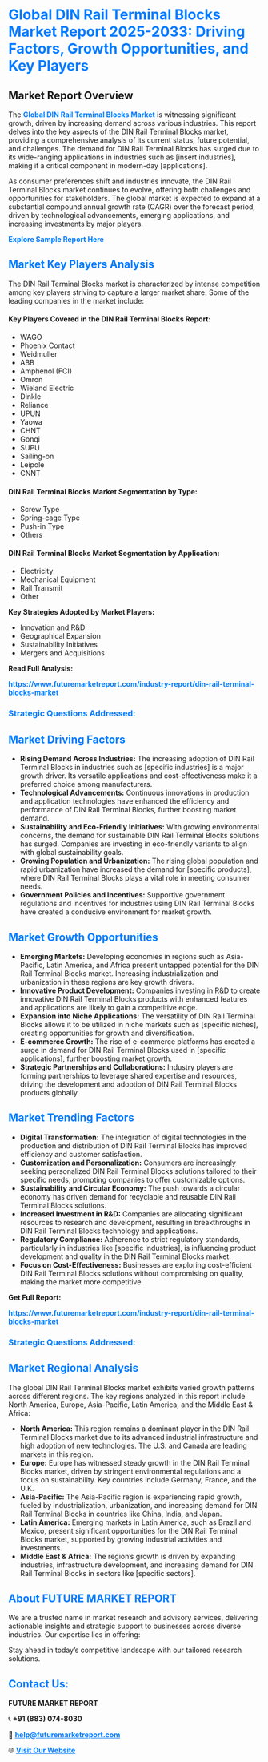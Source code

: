 <h1 style="color: #007BFF;">Global DIN Rail Terminal Blocks Market Report 2025-2033: Driving Factors, Growth Opportunities, and Key Players</h1>

<section id="overview">
<h2>Market Report Overview</h2>
<p>The <a href="https://www.futuremarketreport.com/industry-report/din-rail-terminal-blocks-market" style="color: #007BFF; text-decoration: none;"><strong>Global DIN Rail Terminal Blocks Market</strong></a> is witnessing significant growth, driven by increasing demand across various industries. This report delves into the key aspects of the DIN Rail Terminal Blocks market, providing a comprehensive analysis of its current status, future potential, and challenges. The demand for DIN Rail Terminal Blocks has surged due to its wide-ranging applications in industries such as [insert industries], making it a critical component in modern-day [applications].</p>
<p>As consumer preferences shift and industries innovate, the DIN Rail Terminal Blocks market continues to evolve, offering both challenges and opportunities for stakeholders. The global market is expected to expand at a substantial compound annual growth rate (CAGR) over the forecast period, driven by technological advancements, emerging applications, and increasing investments by major players.</p>
</section>

<section id="overview">
<p><a href="https://www.futuremarketreport.com/request-sample/reportId=55191" style="color: #007BFF; text-decoration: none;"><strong>Explore Sample Report Here</strong></a></p>
</section>

<section id="key-players">
<h2 style="color: #007BFF;">Market Key Players Analysis</h2>
<p>The DIN Rail Terminal Blocks market is characterized by intense competition among key players striving to capture a larger market share. Some of the leading companies in the market include:</p>
<h4>Key Players Covered in the DIN Rail Terminal Blocks Report:</h4>
<ul><li>WAGO</li><li>Phoenix Contact</li><li>Weidmuller</li><li>ABB</li><li>Amphenol (FCI)</li><li>Omron</li><li>Wieland Electric</li><li>Dinkle</li><li>Reliance</li><li>UPUN</li><li>Yaowa</li><li>CHNT</li><li>Gonqi</li><li>SUPU</li><li>Sailing-on</li><li>Leipole</li><li>CNNT</li></ul>
<h4>DIN Rail Terminal Blocks Market Segmentation by Type:</h4>
<ul><li>Screw Type</li><li>Spring-cage Type</li><li>Push-in Type</li><li>Others</li></ul>

<h4>DIN Rail Terminal Blocks Market Segmentation by Application:</h4>
<ul><li>Electricity</li><li>Mechanical Equipment</li><li>Rail Transmit</li><li>Other</li></ul>
<p><strong>Key Strategies Adopted by Market Players:</strong></p>
<ul>
<li>Innovation and R&D</li>
<li>Geographical Expansion</li>
<li>Sustainability Initiatives</li>
<li>Mergers and Acquisitions</li>
</ul>
</section>

<section>
<p><strong>Read Full Analysis: </strong></p><a href="https://www.futuremarketreport.com/industry-report/din-rail-terminal-blocks-market" style="color: #007BFF; text-decoration: none;"><strong>https://www.futuremarketreport.com/industry-report/din-rail-terminal-blocks-market</strong></a>
<h3 style="color: #007BFF;">Strategic Questions Addressed:</h3>
</section>

<section id="driving-factors">
<h2 style="color: #007BFF;">Market Driving Factors</h2>
<ul>
<li><strong>Rising Demand Across Industries:</strong> The increasing adoption of DIN Rail Terminal Blocks in industries such as [specific industries] is a major growth driver. Its versatile applications and cost-effectiveness make it a preferred choice among manufacturers.</li>
<li><strong>Technological Advancements:</strong> Continuous innovations in production and application technologies have enhanced the efficiency and performance of DIN Rail Terminal Blocks, further boosting market demand.</li>
<li><strong>Sustainability and Eco-Friendly Initiatives:</strong> With growing environmental concerns, the demand for sustainable DIN Rail Terminal Blocks solutions has surged. Companies are investing in eco-friendly variants to align with global sustainability goals.</li>
<li><strong>Growing Population and Urbanization:</strong> The rising global population and rapid urbanization have increased the demand for [specific products], where DIN Rail Terminal Blocks plays a vital role in meeting consumer needs.</li>
<li><strong>Government Policies and Incentives:</strong> Supportive government regulations and incentives for industries using DIN Rail Terminal Blocks have created a conducive environment for market growth.</li>
</ul>
</section>

<section id="growth-opportunities">
<h2 style="color: #007BFF;">Market Growth Opportunities</h2>
<ul>
<li><strong>Emerging Markets:</strong> Developing economies in regions such as Asia-Pacific, Latin America, and Africa present untapped potential for the DIN Rail Terminal Blocks market. Increasing industrialization and urbanization in these regions are key growth drivers.</li>
<li><strong>Innovative Product Development:</strong> Companies investing in R&D to create innovative DIN Rail Terminal Blocks products with enhanced features and applications are likely to gain a competitive edge.</li>
<li><strong>Expansion into Niche Applications:</strong> The versatility of DIN Rail Terminal Blocks allows it to be utilized in niche markets such as [specific niches], creating opportunities for growth and diversification.</li>
<li><strong>E-commerce Growth:</strong> The rise of e-commerce platforms has created a surge in demand for DIN Rail Terminal Blocks used in [specific applications], further boosting market growth.</li>
<li><strong>Strategic Partnerships and Collaborations:</strong> Industry players are forming partnerships to leverage shared expertise and resources, driving the development and adoption of DIN Rail Terminal Blocks products globally.</li>
</ul>
</section>

<section id="trending-factors">
<h2 style="color: #007BFF;">Market Trending Factors</h2>
<ul>
<li><strong>Digital Transformation:</strong> The integration of digital technologies in the production and distribution of DIN Rail Terminal Blocks has improved efficiency and customer satisfaction.</li>
<li><strong>Customization and Personalization:</strong> Consumers are increasingly seeking personalized DIN Rail Terminal Blocks solutions tailored to their specific needs, prompting companies to offer customizable options.</li>
<li><strong>Sustainability and Circular Economy:</strong> The push towards a circular economy has driven demand for recyclable and reusable DIN Rail Terminal Blocks solutions.</li>
<li><strong>Increased Investment in R&D:</strong> Companies are allocating significant resources to research and development, resulting in breakthroughs in DIN Rail Terminal Blocks technology and applications.</li>
<li><strong>Regulatory Compliance:</strong> Adherence to strict regulatory standards, particularly in industries like [specific industries], is influencing product development and quality in the DIN Rail Terminal Blocks market.</li>
<li><strong>Focus on Cost-Effectiveness:</strong> Businesses are exploring cost-efficient DIN Rail Terminal Blocks solutions without compromising on quality, making the market more competitive.</li>
</ul>
</section>

<section>
<p><strong>Get Full Report: </strong></p><a href="https://www.futuremarketreport.com/industry-report/din-rail-terminal-blocks-market" style="color: #007BFF; text-decoration: none;"><strong>https://www.futuremarketreport.com/industry-report/din-rail-terminal-blocks-market</strong></a>
<h3 style="color: #007BFF;">Strategic Questions Addressed:</h3>
</section>


<section id="regional-analysis">
<h2 style="color: #007BFF;">Market Regional Analysis</h2>
<p>The global DIN Rail Terminal Blocks market exhibits varied growth patterns across different regions. The key regions analyzed in this report include North America, Europe, Asia-Pacific, Latin America, and the Middle East & Africa:</p>
<ul>
<li><strong>North America:</strong> This region remains a dominant player in the DIN Rail Terminal Blocks market due to its advanced industrial infrastructure and high adoption of new technologies. The U.S. and Canada are leading markets in this region.</li>
<li><strong>Europe:</strong> Europe has witnessed steady growth in the DIN Rail Terminal Blocks market, driven by stringent environmental regulations and a focus on sustainability. Key countries include Germany, France, and the U.K.</li>
<li><strong>Asia-Pacific:</strong> The Asia-Pacific region is experiencing rapid growth, fueled by industrialization, urbanization, and increasing demand for DIN Rail Terminal Blocks in countries like China, India, and Japan.</li>
<li><strong>Latin America:</strong> Emerging markets in Latin America, such as Brazil and Mexico, present significant opportunities for the DIN Rail Terminal Blocks market, supported by growing industrial activities and investments.</li>
<li><strong>Middle East & Africa:</strong> The region’s growth is driven by expanding industries, infrastructure development, and increasing demand for DIN Rail Terminal Blocks in sectors like [specific sectors].</li>
</ul>
</section>

<footer>
<h2 style="color: #007BFF;">About FUTURE MARKET REPORT</h2>
<p>We are a trusted name in market research and advisory services, delivering actionable insights and strategic support to businesses across diverse industries. Our expertise lies in offering:</p>

<p>Stay ahead in today’s competitive landscape with our tailored research solutions.</p>

<h2 style="color: #007BFF;">Contact Us:</h2>
<p><strong>FUTURE MARKET REPORT</strong></p>
<p>📞 <strong>+91 (883) 074-8030</strong></p>
<p>📧 <strong><a href="mailto:help@futuremarketreport.com" style="color: #007BFF;">help@futuremarketreport.com</a></strong></p>
<p>🌐 <strong><a href="https://www.futuremarketreport.com/" style="color: #007BFF;">Visit Our Website</a></strong></p>
</footer>